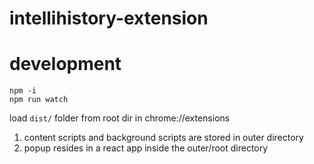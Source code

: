 # intellihistory-extension

# development
```
npm -i
npm run watch
```
load `dist/` folder from root dir in chrome://extensions

1. content scripts and background scripts are stored in outer directory
2. popup resides in a react app inside the outer/root directory
